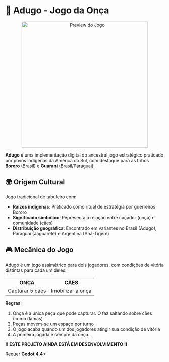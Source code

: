 # 🐆 Adugo - Jogo da Onça

<center>
    <img src="https://i.imgur.com/cvEtB0V.png" alt="Preview do Jogo" width="400"/>
</center>

**Adugo** é uma implementação digital do ancestral jogo estratégico praticado por povos indígenas da América do Sul, com destaque para as tribos **Bororo** (Brasil) e **Guarani** (Brasil/Paraguai).

## 🌍 Origem Cultural
Jogo tradicional de tabuleiro com:
- **Raízes indígenas**: Praticado como ritual de estratégia por guerreiros Bororo
- **Significado simbólico**: Representa a relação entre caçador (onça) e comunidade (cães)
- **Distribuição geográfica**: Encontrado em variantes no Brasil (Adugo), Paraguai (Jaguareté) e Argentina (Añá-Tigeré)

## 🎮 Mecânica do Jogo
Adugo é um jogo assimétrico para dois jogadores, com condições de vitória distintas para cada um deles:
<table>
    <tr>
      <th>ONÇA</th>
      <th>CÃES</th>
    </tr>
    <tr>
      <td>Capturar 5 cães</td>
      <td>Imobilizar a onça</td>
    </tr>
</table>

**Regras**:
1. Onça é a única peça que pode capturar. O faz saltando sobre cães (como damas)
2. Peças movem-se um espaço por turno
3. O jogo acaba quando um dos jogadores atingir sua condição de vitória
4. A primeira jogada é sempre da onça.

**‼️ ESTE PROJETO AINDA ESTÁ EM DESENVOLVIMENTO ‼️**

Requer **Godot 4.4+**